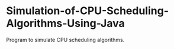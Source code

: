 # Simulation-of-CPU-Scheduling-Algorithms-Using-Java
Program to simulate CPU scheduling algorithms.
